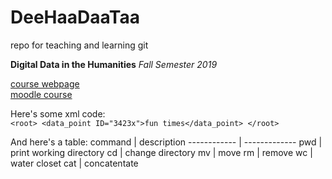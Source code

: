 # DeeHaaDaaTaa
repo for teaching and learning git 

**Digital Data in the Humanities**
*Fall Semester 2019*

[course webpage](http://kodu.ut.ee/~wilbur/DigiData-fall2020.html)  
[moodle course](https://moodle.ut.ee/course/view.php?id=10198)

Here's some xml code:  
`
<root>
	<data_point ID="3423x">fun times</data_point>
</root>
`

And here's a table:
command | description
------------ | -------------
pwd | print working directory
cd | change directory
mv | move
rm | remove
wc | water closet
cat | concatentate

